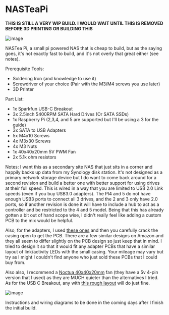 # NASTeaPi

**__THIS IS STILL A VERY WIP BUILD. I WOULD WAIT UNTIL THIS IS REMOVED BEFORE 3D PRINTING OR BUILDING THIS__**

![image](https://github.com/user-attachments/assets/d0cc242d-6f9c-4613-ae51-bb5666934720)

NASTea Pi, a small pi powered NAS that is cheap to build, but as the saying goes, it's not exactly fast to build, and it's not overly that great either (see notes). 

Prerequisite Tools:

- Soldering Iron (and knowledge to use it)
- Screwdriver of your choice (Pair with the M3/M4 screws you use later)
- 3D Printer

Part List:

- 1x Sparkfun USB-C Breakout
- 3x 2.5inch 5400RPM SATA Hard Drives (Or SATA SSDs)
- 1x Raspberry Pi (2,3,4, and 5 are supported but I'll be using a 3 for the guide)
- 3x SATA to USB Adapters
- 5x M4x10 Screws
- 4x M3x30 Screws
- 4x M3 Nuts
- 1x 40x40x20mm 5V PWM Fan
- 2x 5.1k ohm resistors

Notes:
I want this as a secondary site NAS that just sits in a corner and happily backs up data from my Synology disk station. It's not designed as a primary network storage device but I do want to come back around for a second revision and build a better one with better support for using drives at their full speed. This is wired in a way that you are limited to USB 2.0 Link speeds (even if you buy USB3.0 adapters). The PI4 and 5 do not have enough USB3 ports to connect all 3 drives, and the 2 and 3 only have 2.0 ports, so if another revision is done it will have to include a hub to act as a controller and be restricted to the 4 and 5 model. Being that this has already gotten a bit out of hand scope wise, I didn't really feel like adding a custom PCB to the mix would be helpful. 

Also, for the adapters, I used [these ones](https://www.amazon.com/dp/B073SXTY64) and then you carefully crack the casing open to get the PCB. There are a few similar designs on Amazon and they all seem to differ slightly on the PCB design so just keep that in mind. I tried to design it so that it would fit any adapter PCBs that have a similar layout of link/activity LEDs with the small casing. Your mileage may vary but try as I might I couldn't find anyone who just sold these PCBs that I could buy from. 

Also also, I recommend a [Noctua 40x40x20mm](https://www.amazon.com/gp/product/B071FNHVXN) fan (they have a 5v 4-pin version that I used) as they are MUCH quieter than the alternatives I tried. As for the USB C Breakout, any with [this rough layout](https://www.amazon.com/dp/B07M6R37L8) will do just fine. 

![image](https://github.com/user-attachments/assets/1edec0ec-a0c8-4e96-a2f0-7c502580d46a)

Instructions and wiring diagrams to be done in the coming days after I finish the initial build. 
